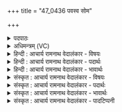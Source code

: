 +++
title = "47_0436 पवस्व सोम"

+++
<details><summary>पदपाठः</summary>

प꣡व꣢꣯स्व। सो꣣म। द्युम्नी꣢। सु꣣धारः꣢। सु꣣। धारः꣢। म꣣हा꣢न्। अ꣡वी꣢꣯नाम्। अ꣡नु꣢꣯। पू꣣र्व्यः꣢। ४३६।
</details>

<details><summary>अधिमन्त्रम् (VC)</summary>

- पवमानः सोमः
- ऋण0त्रसदस्यू
- द्विपदा विराट् पङ्क्तिः
- पञ्चमः
- ऐन्द्रं काण्डम्
</details>

<details><summary>हिन्दी : आचार्य रामनाथ वेदालंकार - विषयः</summary>

अगले मन्त्र का पवमान सोम देवता है। सोम परमात्मा से प्रार्थना की गयी है।
</details>

<details><summary>हिन्दी : आचार्य रामनाथ वेदालंकार - पदार्थः</summary>

पदार्थान्वय -  हे (सोम) आनन्दरसागार परमात्मन् ! (द्युम्नी) यशस्वी, (अवीनां महान्) बहुत-सी भूमियों से भी अधिक महान्, (पूर्व्यः) सनातन, (सुधारः) आनन्दरस की उत्तम धारों सहित आप (पवस्व) मेरे हृदय में परिस्रुत हों ॥१०॥
</details>

<details><summary>हिन्दी : आचार्य रामनाथ वेदालंकार - भावार्थः</summary>

भावार्थ -  समाहित मन से निरन्तर उपासना किया गया रसनिधि परमेश्वर आनन्द की बौछारों के साथ हृदय में बरसता है ॥१०॥ इस दशति में सोम नाम से परमात्मा की रसमयता का वर्णन करके उससे आनन्दरस और पवित्रता की याचना होने से, अग्नि नाम से उसके तेजोमय रूप का वर्णन होने से, और मरुतों के नाम से प्राणादि का वर्णन होने से इस दशति के विषय की पूर्व दशति के विषय के साथ संगति है ॥ पञ्चम प्रपाठक में प्रथम अर्ध की पञ्चमी दशति समाप्त ॥ प्रथम अर्ध समाप्त हुआ ॥ चतुर्थ अध्याय में नवम खण्ड समाप्त ॥
</details>

<details><summary>संस्कृत : आचार्य रामनाथ वेदालंकार - विषयः</summary>

अथ पवमानः सोमो देवता। सोमः परमात्मा प्रार्थ्यते।
</details>

<details><summary>संस्कृत : आचार्य रामनाथ वेदालंकार - पदार्थः</summary>

पदार्थान्वय -  हे (सोम) आनन्दरसागार परमात्मन् ! (द्युम्नी) यशस्वी। ‘द्युम्नं द्योततेः यशो वाऽन्नं वा’ इति यास्कः। निरु० ५।५। (अवीनां महान्) समवेतानां वह्नीनां पृथिवीनामपि विशालतरः। इयं (पृथिवी) वा अविः, इयं हीमाः सर्वाः प्रजा अवति। श० ६।१।२।३३। (पूर्व्यः) पूर्वस्मिन्नपि काले भवः, सनातनः इत्यर्थः, त्वम् (सुधारः) शोभनाभिः आनन्दरसधाराभिः सहितः (पवस्य) मम हृदये परिस्रव ॥१०॥
</details>

<details><summary>संस्कृत : आचार्य रामनाथ वेदालंकार - भावार्थः</summary>

भावार्थ -  समाहितेन मनसा सततमुपासितो रसनिधिः परमेश्वर आनन्दधाराभिर्हृदये वर्षति ॥१०॥ अत्र सोमनाम्ना परमात्मनो रसमयत्वमुपवर्ण्य तत आनन्दरसस्य पवित्रतायाश्च याचनात्, अग्निनाम्ना तस्य तेजोमयत्ववर्णनाद्, मरुन्नाम्ना प्राणादीनां च वर्णनादेतद्दशत्यर्थस्य पूर्वदशत्यर्थेन सह संगतिरस्तीति विज्ञेयम् ॥ इति पञ्चमे प्रपाठके प्रथमार्द्धे पञ्चमी दशतिः ॥ इति प्रथमोऽर्द्धः ॥ इति चतुर्थेऽध्याये नवमः खण्डः ॥
</details>

<details><summary>संस्कृत : आचार्य रामनाथ वेदालंकार - पादटिप्पनी</summary>

टिप्पनी -   १. ऋ० ९।१०९।७, ‘महाँ अवीनामन्’ इत्यत्र ‘महामवीनामनु’ इति पाठः।
</details>